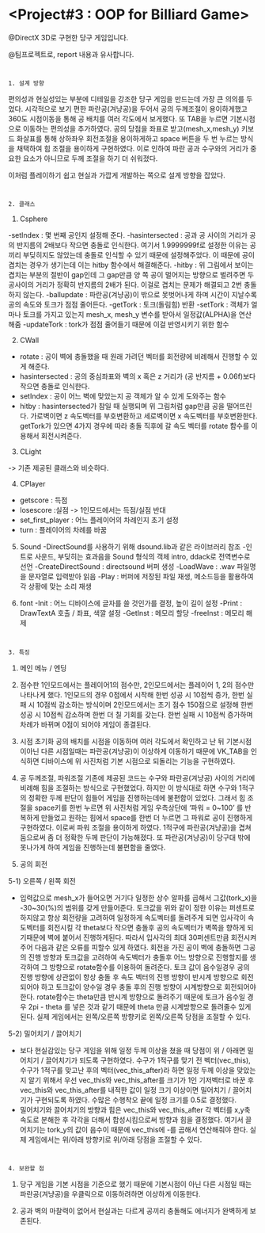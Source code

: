 # <Project#3 : OOP for Billiard Game>
@DirectX 3D로 구현한 당구 게임입니다.

@팀프로젝트로, report 내용과 유사합니다.

#
 	1. 설계 방향

 편의성과 현실성있는 부분에 디테일을 강조한 당구 게임을 만드는데 가장 큰 의의를 두었다.
 시각적으로 보기 편한 파란공(겨냥공)을 두어서 공의 두께조절이 용이하게했고 360도 시점이동을 통해 공 배치를 여러 각도에서 보게했다. 또 TAB을 누르면 기본시점으로 이동하는 편의성을 추가하였다. 공의 당점을 좌표로 받고(mesh_x,mesh_y) 키보드 화살표를 통해 상하좌우 회전조절을 용이하게하고 space 버튼을 두 번 누르는 방식을 채택하여 힘 조절을 용이하게 구현하였다. 이로 인하여 파란 공과 수구와의 거리가 중요한 요소가 아니므로 두께 조절을 하기 더 쉬워졌다.

이처럼 플레이하기 쉽고 현실과 가깝게 개발하는 쪽으로 설계 방향을 잡았다. 

#
	2. 클래스

1) Csphere
 

-setIndex : 몇 번째 공인지 설정해 준다.
-hasintersected : 공과 공 사이의 거리가 공의 반지름의 2배보다 작으면 충돌로 인식한다. 여기서 1.9999999f로 설정한 이유는 공끼리 부딪히지도 않았는데 충돌로 인식할 수 있기 때문에 설정해주었다. 이 때문에 공이 겹치는 경우가 생기는데 이는 hitby 함수에서 해결해준다.
-hitby : 위 그림에서 보이는 겹치는 부분의 절반이 gap인데 그 gap만큼 양 쪽 공이 멀어지는 방향으로 벌려주면 두 공사이의 거리가 정확히 반지름의 2배가 된다. 이걸로 겹치는 문제가 해결되고 2번 충돌하지 않는다. 
-ballupdate : 파란공(겨냥공)이 밖으로 못벗어나게 하며 시간이 지날수록 공의 속도와 토크가 점점 줄어든다. 
-getTork : 토크(돌림힘) 반환
-setTork : 객체가 얼마나 토크를 가지고 있는지 mesh_x, mesh_y 변수를 받아서 일정값(ALPHA)을 연산해줌
-updateTork : tork가 점점 줄어들기 때문에 이걸 반영시키기 위한 함수




2) CWall
- rotate : 공이 벽에 충돌했을 때 원래 가려던 벡터를 회전량에 비례해서 진행할 수 있게 해준다. 
- hasintersected : 공의 중심좌표와 벽의 x 혹은 z 거리가 (공 반지름 + 0.06f)보다 작으면 충돌로 인식한다. 
- setIndex : 공이 어느 벽에 맞았는지 공 객체가 알 수 있게 도와주는 함수
- hitby : hasintersected가 참일 때 실행되며 위 그림처럼 gap만큼 공을 떨어뜨린다. 가로벽이면 z 속도벡터를 부호변환하고 세로벽이면 x 속도벡터를 부호변환한다. getTork가 있으면 4가지 경우에 따라 충돌 직후에 갈 속도 벡터를 rotate 함수를 이용해서 회전시켜준다. 





3) CLight

-> 기존 제공된 클래스와 비슷하다.


4) CPlayer
- getscore : 득점
- losescore :실점     -> 1인모드에서는 득점/실점 반대
- set_first_player : 어느 플레이어의 차례인지 초기 설정
- turn : 플레이어의 차례를 바꿈 




5) Sound
-DirectSound를 사용하기 위해 dsound.lib과 같은 라이브러리 참조
-인트로 사운드, 부딪히는 효과음을 Sound 형식의 객체 intro, ddack로 전역변수로 선언
-CreateDirectSound : directsound 버퍼 생성
-LoadWave : .wav 파일명을 문자열로 입력받아 읽음
-Play : 버퍼에 저장된 파일 재생, 메소드등을 활용하여 각 상황에 맞는 소리 재생



6) font
-Init : 어느 디바이스에 글자를 쓸 것인가를 결정, 높이 길이 설정
-Print : DrawTextA 호출 / 좌표, 색깔 설정
-GetInst : 메모리 할당
-freeInst : 메모리 해제




#
	3. 특징

1) 메인 메뉴 / 엔딩

2) 점수판
1인모드에서는 플레이어1의 점수만, 2인모드에서는 플레이어 1, 2의 점수만 나타나게 했다. 1인모드의 경우 0점에서 시작해 한번 성공 시 10점씩 증가, 한번 실패 시 10점씩 감소하는 방식이며 2인모드에서는 초기 점수 150점으로 설정해 한번 성공 시 10점씩 감소하며 한번 더 칠 기회를 갖는다. 한번 실패 시 10점씩 증가하며 차례가 바뀌며 0점이 되어야 게임이 종결된다. 

3) 시점 초기화 
공의 배치를 시점을 이동하며 여러 각도에서 확인하고 난 뒤 기본시점이아닌 다른 시점일때는 파란공(겨냥공)이 이상하게 이동하기 때문에 VK_TAB을 인식하면 디바이스에 위 사진처럼 기본 시점으로 되돌리는 기능을 구현하였다. 


4) 공 두께조절, 파워조절 
기존에 제공된 코드는 수구와 파란공(겨냥공) 사이의 거리에 비례해 힘을 조절하는 방식으로 구현했었다. 하지만 이 방식대로 하면 수구와 1적구의 정확한 두께 판단이 힘들어 게임을 진행하는데에 불편함이 있었다. 그래서 힘 조절을 space키를 한번 누르면 위 사진처럼 게임 우측상단에 ‘파워 = 0~100’ 를 반복하게 만들었고 원하는 힘에서 space를 한번 더 누르면 그 파워로 공이 진행하게 구현하였다. 이로써 파워 조절을 용이하게 하였다. 1적구에 파란공(겨냥공)을 겹쳐 둠으로써 좀 더 정확한 두께 판단이 가능해졌다. 또 파란공(겨냥공)이 당구대 밖에 못나가게 하여 게임을 진행하는데 불편함을 줄였다. 


 5) 공의 회전

5-1) 오른쪽 / 왼쪽 회전

- 입력값으로 mesh_x가 들어오면 거기다 일정한 상수 알파를 곱해서 그값(tork_x)을 -30~30(%)의 범위를 갖게 만들어준다.
토크값을 위와 같이 정한 이유는 퍼센트로 하지않고 항상 회전량을 고려하여 일정하게 속도벡터를 돌려주게 되면 입사각이 속도벡터를 회전시킬 각 theta보다 작으면 충돌후 공의 속도벡터가 벽쪽을 향하게 되기때문에 벽에 붙어서 진행하게된다. 따라서 입사각의 최대 30퍼센트만큼 회전시켜주어 다음과 같은 오류를 피할수 있게 하였다.
회전을 가진 공이 벽에 충돌하면 그공의 진행 방향과 토크값을 고려하여 속도벡터가 충돌후 어느 방향으로 진행할지를 생각하여 그 방향으로 rotate함수를 이용하여 돌려준다. 토크 값이 음수일경우 공의 진행 방향에 상관없이 항상 충돌 후 속도 벡터의 진행 방향이 반시계 방향으로 회전되어야 하고 토크값이 양수일 경우 충돌 후의 진행 방향이 시계방향으로 회전되어야 한다. rotate함수는 theta만큼 반시계 방향으로 돌려주기 때문에 토크가 음수일 경우 2pi - theta 를 넣은 것과 같기 때문에 theta 만큼 시계방향으로 돌려줄수 있게 된다. 실제 게임에서는 왼쪽/오른쪽 방향키로 왼쪽/오른쪽 당점을 조절할 수 있다. 

5-2) 밀어치기 / 끌어치기

- 보다 현실감있는 당구 게임을 위해 일정 두께 이상을 쳤을 때 당점이 위 / 아래면 밀어치기 / 끌어치기가 되도록 구현하였다. 수구가 1적구를 맞기 전 벡터(vec_this), 수구가 1적구를 맞고난 후의 벡터(vec_this_after)라 하면 일정 두께 이상을 맞았는지 알기 위해서 우선 vec_this와 vec_this_after를 크기가 1인 기저벡터로 바꾼 후 vec_this와 vec_this_after를 내적한 값이 일정 크기 이상이면 밀어치기 / 끌어치기가 구현되도록 하였다. 수많은 수행착오 끝에 일정 크기를 0.5로 결정했다. 
- 밀어치기와 끌어치기의 방향과 힘은 vec_this와 vec_this_after 각 벡터를 x,y축 속도로 분해한 후 각각을 더해서 합성시킴으로써 방향과 힘을 결정했다. 여기서 끌어치기는 tork_y의 값이 음수이  때문에 vec_this에 -를 곱해서 연산해줘야 한다. 실제 게임에서는 위/아래 방향키로 위/아래 당점을 조절할 수 있다. 




#
	4. 보완할 점

1. 당구 게임을 기본 시점을 기준으로 했기 때문에 기본시점이 아닌 다른 시점일 때는 파란공(겨냥공)을 우클릭으로 이동하려하면 이상하게 이동한다. 

2. 공과 벽의 마찰력이 없어서 현실과는 다르게 공끼리 충돌해도 에너지가 완벽하게 보존된다. 
